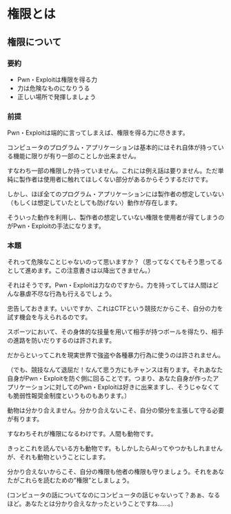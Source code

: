# 権限とは

## 権限について

### 要約

* Pwn・Exploitは権限を得る力
* 力は危険なものになりうる
* 正しい場所で発揮しましょう

### 前提

Pwn・Exploitは端的に言ってしまえば、権限を得る力に尽きます。

コンピュータのプログラム・アプリケーションは基本的にはそれ自体が持っている機能に限りが有り一部のことしか出来ません。

すなわち一部の権限しか持っていません。これには例え話は要りません。ただ単純に製作者は使用者に触れてほしくない部分があるからそうするだけです。

しかし、ほぼ全てのプログラム・アプリケーションには製作者の想定していない（もしくは想定していたとしても防げない）動作が存在します。

そういった動作を利用し、製作者の想定していない権限を使用者が得てしまうのがPwn・Exploitの手法になります。

### 本題

それって危険なことじゃないのって思いますか？（思ってなくてもそう思ってるとして進めます。この注意書きは以降出てきません。）

それはそうです。Pwn・Exploitは力なのですから。力を持ってしては人間はどんな暴虐不尽な行為も行えるでしょう。

忠告しておきます。いいですか、これはCTFという競技だからこそ、自分の力を試す機会を与えられるのです。

スポーツにおいて、その身体的な技量を用いて相手が持つボールを得たり、相手の進路を防いだりするのは許されます。

だからといってこれを現実世界で強盗や各種暴力行為に使うのは許されません。

（でも、競技なんて退屈だ！なんて思う方にもチャンスは有ります。それあなた自身がPwn・Exploitを防ぐ側に回ることです。つまり、あなた自身が作ったアプリケーションに対してのPwn・Exploitは好きに出来ますし、そうじゃなくても脆弱性報奨金制度というものもあります。）

動物は分かり合えません。分かり合えないこそ、自分の領分を主張して守る必要が有ります。

すなわちそれが権限になるわけです。人間も動物です。

きっとこれを読んでいる方も動物です。もしかしたらAIってやつかもしれませんが、それも動物ということにします。

分かり合えないからこそ、自分の権限も他者の権限も守りましょう。それをあなたがこれらを読むための”権限”としましょう。

(コンピュータの話についてなのにコンピュータの話じゃないって？あぁ、なるほど。あなたとは分かり合えなかったということですね……。)
